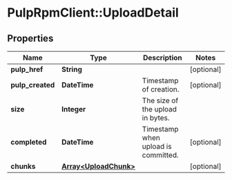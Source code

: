 # PulpRpmClient::UploadDetail

## Properties
Name | Type | Description | Notes
------------ | ------------- | ------------- | -------------
**pulp_href** | **String** |  | [optional] 
**pulp_created** | **DateTime** | Timestamp of creation. | [optional] 
**size** | **Integer** | The size of the upload in bytes. | 
**completed** | **DateTime** | Timestamp when upload is committed. | [optional] 
**chunks** | [**Array&lt;UploadChunk&gt;**](UploadChunk.md) |  | [optional] 


